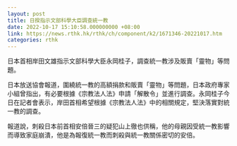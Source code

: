 ```yaml
---
layout: post
title: 日揆指示文部科學大臣調查統一教
date: 2022-10-17 15:10:58.000000000 +08:00
link: https://news.rthk.hk/rthk/ch/component/k2/1671346-20221017.htm
categories: rthk
---
```


日本首相岸田文雄指示文部科學大臣永岡桂子，調查統一教涉及販賣「靈物」等問題。 

日本放送協會報道，圍繞統一教的高額捐款和販賣「靈物」等問題，日本政府專家小組曾指出，有必要根據《宗教法人法》申請「解散令」並進行調查。永岡桂子今日在記者會表示，岸田首相希望根據《宗教法人法》中的相關規定，堅決落實對統一教的調查。
 
報道說，刺殺日本前首相安倍晉三的疑犯山上徹也供稱，他的母親因受統一教影響而導致家庭崩潰，他是為報復統一教而刺殺與統一教關係密切的安倍。
